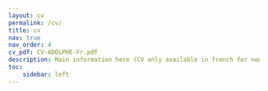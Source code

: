 ```yaml
---
layout: cv
permalink: /cv/
title: cv
nav: true
nav_order: 4
cv_pdf: CV-ADOLPHE-Fr.pdf
description: Main information here (CV only available in french for now)!
toc: 
    sidebar: left
---
```

